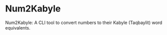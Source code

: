 # Num2Kabyle
Num2Kabyle: A CLI tool to convert numbers to their Kabyle (Taqbaylit) word equivalents.
